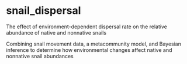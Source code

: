 # snail_dispersal

The effect of environment-dependent dispersal rate on the relative abundance of native and nonnative snails

Combining snail movement data, a metacommunity model, and Bayesian inference to determine how environmental changes affect native and nonnative snail abundances
